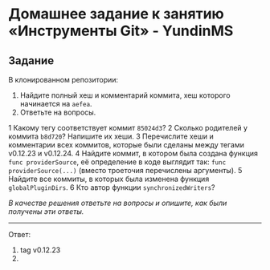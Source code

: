 # Домашнее задание к занятию «Инструменты Git» - YundinMS

## Задание

В клонированном репозитории:

1. Найдите полный хеш и комментарий коммита, хеш которого начинается на `aefea`.
2. Ответьте на вопросы.

1 Какому тегу соответствует коммит `85024d3`?
2 Сколько родителей у коммита `b8d720`? Напишите их хеши.
3 Перечислите хеши и комментарии всех коммитов, которые были сделаны между тегами  v0.12.23 и v0.12.24.
4 Найдите коммит, в котором была создана функция `func providerSource`, её определение в коде выглядит так: `func providerSource(...)` (вместо троеточия перечислены аргументы).
5 Найдите все коммиты, в которых была изменена функция `globalPluginDirs`.
6 Кто автор функции `synchronizedWriters`? 

*В качестве решения ответьте на вопросы и опишите, как были получены эти ответы.*

---

Ответ: 
1. tag v0.12.23
2.
